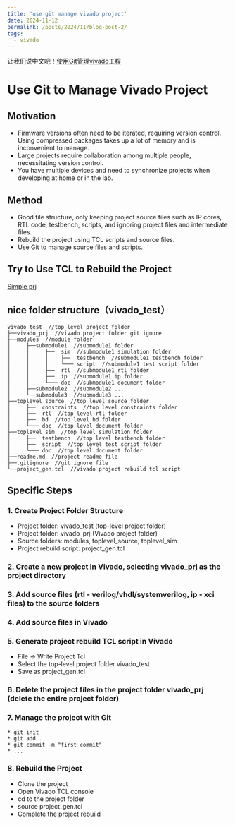 ```yaml
---
title: 'use git manage vivado project'
date: 2024-11-12
permalink: /posts/2024/11/blog-post-2/
tags:
  - vivado
---
```

让我们说中文吧！[使用Git管理vivado工程](https://zhuanlan.zhihu.com/p/6522301675)
# Use Git to Manage Vivado Project
## Motivation
* Firmware versions often need to be iterated, requiring version control. Using compressed packages takes up a lot of memory and is inconvenient to manage.
* Large projects require collaboration among multiple people, necessitating version control.
* You have multiple devices and need to synchronize projects when developing at home or in the lab.
## Method
* Good file structure, only keeping project source files such as IP cores, RTL code, testbench, scripts, and ignoring project files and intermediate files.
* Rebuild the project using TCL scripts and source files.
* Use Git to manage source files and scripts.
## Try to Use TCL to Rebuild the Project
[Simple prj](https://github.com/ShoulongLinn/vivado_git)
## nice folder structure（vivado_test）
```
vivado_test  //top level project folder
├──vivado_prj  //vivado project folder git ignore
├──modules  //module folder
│     ├──submodule1  //submodule1 folder
│     │     ├──  sim  //submodule1 simulation folder
│     │     │    ├──  testbench  //submodule1 testbench folder
│     │     │    └─── script  //submodule1 test script folder
│     │     ├──  rtl  //submodule1 rtl folder
│     │     ├──  ip  //submodule1 ip folder
│     │     └─── doc  //submodule1 document folder
│     ├──submodule2  //submodule2 ...
│     └──submodule3  //submodule3 ...
├──toplevel_source  //top level source folder
│     ├──  constraints  //top level constraints folder
│     ├──  rtl  //top level rtl folder
│     ├──  bd  //top level bd folder
│     └─── doc  //top level document folder
├──toplevel_sim  //top level simulation folder
│     ├──  testbench  //top level testbench folder
│     ├──  script  //top level test script folder
│     └─── doc  //top level document folder
├──readme.md  //project readme file
├──.gitignore  //git ignore file
└──project_gen.tcl  //vivado project rebuild tcl script
```
## Specific Steps
### 1. Create Project Folder Structure
   * Project folder: vivado_test (top-level project folder)
   * Project folder: vivado_prj (Vivado project folder)
   * Source folders: modules, toplevel_source, toplevel_sim
   * Project rebuild script: project_gen.tcl
### 2. Create a new project in Vivado, selecting vivado_prj as the project directory
### 3. Add source files (rtl - verilog/vhdl/systemverilog, ip - xci files) to the source folders
### 4. Add source files in Vivado
### 5. Generate project rebuild TCL script in Vivado
   * File -> Write Project Tcl
   * Select the top-level project folder vivado_test
   * Save as project_gen.tcl
### 6. Delete the project files in the project folder vivado_prj (delete the entire project folder)
### 7. Manage the project with Git
    * git init
    * git add .
    * git commit -m "first commit"
    * ... 
### 8. Rebuild the Project
  * Clone the project
  * Open Vivado TCL console
  * cd to the project folder
  * source project_gen.tcl
  * Complete the project rebuild

